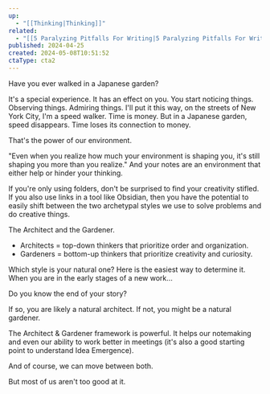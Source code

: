```yaml
---
up:
  - "[[Thinking|Thinking]]"
related:
  - "[[5 Paralyzing Pitfalls For Writing|5 Paralyzing Pitfalls For Writing]]"
published: 2024-04-25
created: 2024-05-08T10:51:52
ctaType: cta2
---
```

Have you ever walked in a Japanese garden?

It's a special experience. It has an effect on you. You start noticing things. Observing things. Admiring things. I'll put it this way, on the streets of New York City, I'm a speed walker. Time is money. But in a Japanese garden, speed disappears. Time loses its connection to money.

That's the power of our environment.

"Even when you realize how much your environment is shaping you, it's still shaping you more than you realize." And your notes are an environment that either help or hinder your thinking.

If you're only using folders, don't be surprised to find your creativity stifled. If you also use links in a tool like Obsidian, then you have the potential to easily shift between the two archetypal styles we use to solve problems and do creative things.

The Architect and the Gardener.

- Architects = top-down thinkers that prioritize order and organization.
- Gardeners = bottom-up thinkers that prioritize creativity and curiosity.

Which style is your natural one? Here is the easiest way to determine it. When you are in the early stages of a new work…

Do you know the end of your story?

If so, you are likely a natural architect. If not, you might be a natural gardener.

The Architect & Gardener framework is powerful. It helps our notemaking and even our ability to work better in meetings (it's also a good starting point to understand Idea Emergence).

And of course, we can move between both.

But most of us aren't too good at it.